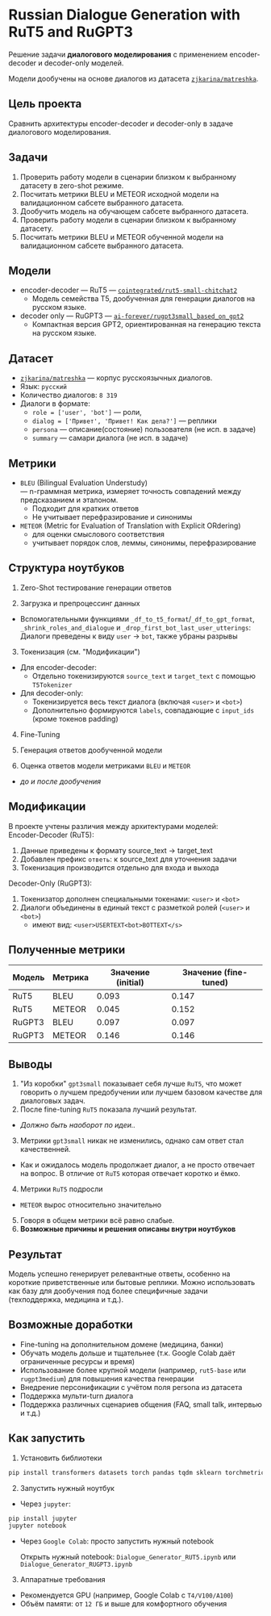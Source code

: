 # Russian Dialogue Generation with RuT5 and RuGPT3

Решение задачи **диалогового моделирования** с применением encoder-decoder и decoder-only моделей.

Модели дообучены на основе диалогов из датасета [`zjkarina/matreshka`](https://huggingface.co/datasets/zjkarina/matreshka).

## Цель проекта

Сравнить архитектуры encoder-decoder и decoder-only в задаче диалогового моделирования.

## Задачи

1. Проверить работу модели в сценарии близком к выбранному датасету в zero-shot режиме.
2. Посчитать метрики BLEU и METEOR исходной модели на валидационном сабсете выбранного датасета.
3. Дообучить модель на обучающем сабсете выбранного датасета.
4. Проверить работу модели в сценарии близком к выбранному датасету.
5. Посчитать метрики BLEU и METEOR обученной модели на валидационном сабсете выбранного датасета.

## Модели

- encoder-decoder — RuT5 — [`cointegrated/rut5-small-chitchat2`](https://huggingface.co/cointegrated/rut5-small-chitchat2)
  - Модель семейства T5, дообученная для генерации диалогов на русском языке.
- decoder only — RuGPT3 — [`ai-forever/rugpt3small_based_on_gpt2`](https://huggingface.co/ai-forever/rugpt3small_based_on_gpt2)
  - Компактная версия GPT2, ориентированная на генерацию текста на русском языке.

## Датасет

- [`zjkarina/matreshka`](https://huggingface.co/datasets/zjkarina/matreshka) — корпус русскоязычных диалогов.
- Язык: `русский`
- Количество диалогов: `8 319`
- Диалоги в формате:
  - `role = ['user', 'bot']` — роли,
  - `dialog = ['Привет', 'Привет! Как дела?']` — реплики
  - `persona` — описание(состояние) пользователя (не исп. в задаче)
  - `summary` — самари диалога (не исп. в задаче)

## Метрики
- `BLEU` (Bilingual Evaluation Understudy)<br>— n-граммная метрика, измеряет точность совпадений между предсказанием и эталоном.
    - Подходит для кратких ответов
    - Не учитывает перефразирование и синонимы
- `METEOR` (Metric for Evaluation of Translation with Explicit ORdering)
    - для оценки смыслового соответствия
    - учитывает порядок слов, леммы, синонимы, перефразирование

## Структура ноутбуков

1. Zero-Shot тестирование генерации ответов

2. Загрузка и препроцессинг данных
- Вспомогательными функциями `_df_to_t5_format`/``_df_to_gpt_format``, `_shrink_roles_and_dialogue` и `_drop_first_bot_last_user_utterings`:<br>Диалоги преведены к виду `user` → `bot`, также убраны разрывы
   
3. Токенизация (см. "Модификации")
- Для encoder-decoder:
  - Отдельно токенизируются `source_text` и `target_text` с помощью `T5Tokenizer`
- Для decoder-only:
  - Токенизируется весь текст диалога (включая `<user>` и `<bot>`)
  - Дополнительно формируются `labels`, совпадающие с `input_ids` (кроме токенов padding)
   
4. Fine-Tuning

5. Генерация ответов дообученной модели

5. Оценка ответов модели метриками `BLEU` и `METEOR`
- *до и после дообучения*

## Модификации

В проекте учтены различия между архитектурами моделей:<br>
Encoder-Decoder (RuT5):
1. Данные приведены к формату source_text → target_text
2. Добавлен префикс `ответь`: к source_text для уточнения задачи
3. Токенизация производится отдельно для входа и выхода

Decoder-Only (RuGPT3):
1. Токенизатор дополнен специальными токенами: `<user>` и `<bot>`
2. Диалоги объединены в единый текст с разметкой ролей (`<user>` и `<bot>`)
    - имеют вид: `<user>USERTEXT<bot>BOTTEXT</s>`

## Полученные метрики

|Модель|Метрика|Значение (initial)|Значение (fine-tuned)|
|------|-------|------------------|---------------------|
|RuT5|BLEU|0.093|0.147|
|RuT5|METEOR|0.045|0.152|
|RuGPT3|BLEU|0.097|0.097|
|RuGPT3|METEOR|0.146|0.146|

## Выводы

1. "Из коробки" `gpt3small` показывает себя лучше `RuT5`, что может говорить о лучшем предобучении или лучшем базовом качестве для диалоговых задач.
2. После fine-tuning `RuT5` показала лучший результат.
- *Должно быть наоборот по идеи..*
3. Метрики `gpt3small` никак не изменились, однако сам ответ стал качественней.
- Как и ожидалось модель продолжает диалог, а не просто отвечает на вопрос. В отличие от `RuT5` которая отвечает коротко и ёмко.
4. Метрики `RuT5` подросли
- `METEOR` вырос относительно значительно
5. Говоря в общем метрики всё равно слабые.
6. **Возможные причины и решения описаны внутри ноутбуков**

## Результат

Модель успешно генерирует релевантные ответы, особенно на короткие приветственные или бытовые реплики. Можно использовать как базу для дообучения под более специфичные задачи (техподдержка, медицина и т.д.).

## Возможные доработки

- Fine-tuning на дополнительном домене (медицина, банки)
- Обучать модель дольше и тщательнее (т.к. Google Colab даёт ограниченные ресурсы и время)
- Использование более крупной модели (например, `rut5-base` или `rugpt3medium`) для повышения качества генерации
- Внедрение персонификации с учётом поля persona из датасета
- Поддержка мульти-turn диалога
- Поддержка различных сценариев общения (FAQ, small talk, интервью и т.д.)

## Как запустить
1. Установить библиотеки
```bash
pip install transformers datasets torch pandas tqdm sklearn torchmetrics re evaluate
```

2. Запустить нужный ноутбук
- Через `jupyter`:<br>
```bash
pip install jupyter
jupyter notebook
```
- Через `Google Colab`: просто запустить нужный notebook

    Открыть нужный notebook: `Dialogue_Generator_RUT5.ipynb` или `Dialogue_Generator_RUGPT3.ipynb`
3. Аппаратные требования
- Рекомендуется GPU (например, Google Colab с `T4/V100/A100`)
- Объём памяти: от `12 ГБ` и выше для комфортного обучения

